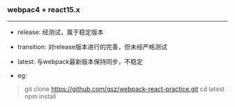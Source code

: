 ### webpac4 + react15.x
---------------------
* release: 经测试，属于稳定版本
* transition: 对release版本进行的完善，但未经严格测试
* latest: 与webpack最新版本保持同步，不稳定

* eg:
>git clone https://github.com/qsz/webpack-react-practice.git
cd latest
npm install